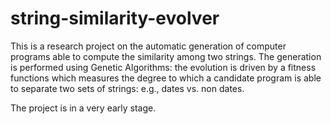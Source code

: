 # string-similarity-evolver
This is a research project on the automatic generation of computer programs able to compute the similarity among two strings.
The generation is performed using Genetic Algorithms: the evolution is driven by a fitness functions which measures the degree to which a candidate program is able to separate two sets of strings: e.g., dates vs. non dates.

The project is in a very early stage.
